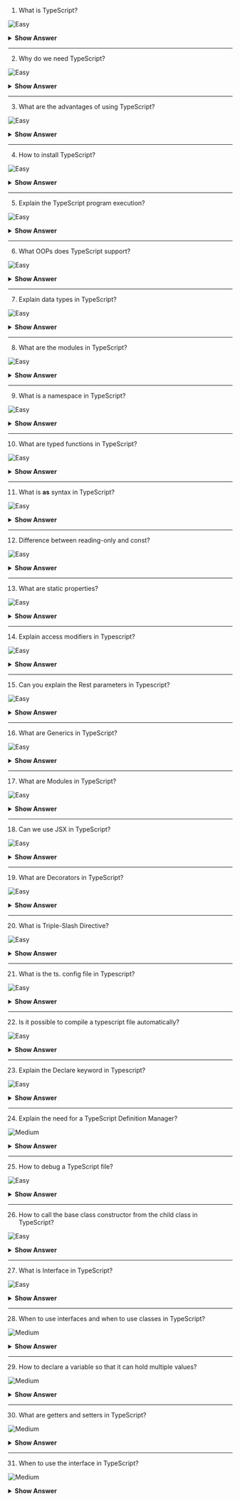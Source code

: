 1. What is TypeScript?

![Easy](https://github.com/revaturelabs/interviewquestions/blob/dev/ComplexityTags/simple%20(2).svg)

<details> <summary> <b> Show Answer </b> </summary>
<blockquote>

- TypeScript is an open-source object-oriented programming language developed and maintained by Microsoft. It is a superset of JavaScript.
- TypeScript is designed for the development of large applications and transpiles to JavaScript.

</blockquote>
</details>

---

2. Why do we need TypeScript?

![Easy](https://github.com/revaturelabs/interviewquestions/blob/dev/ComplexityTags/simple%20(2).svg)

<details> <summary> <b> Show Answer </b> </summary>
<blockquote>

- JavaScript is the only language used in client-side scripting browsers can only understand JavaScript.
- Since TypeScript simplifies JavaScript code, making it easier to read and debug. It saves developers time and increases productivity.

</blockquote>
</details>

---

3. What are the advantages of using TypeScript?

![Easy](https://github.com/revaturelabs/interviewquestions/blob/dev/ComplexityTags/simple%20(2).svg)

<details> <summary> <b> Show Answer </b> </summary>
<blockquote>

Advantages of using TypeScript:

- Integrates well with React, Vue, and Angular.
- Is a statically typed language and this makes the code easier to refactor. 
- Is easier to read and access. Helps in code maintainability.
- Has a powerful type system, including generics.
- Statically typed programming languages are those in which the type of a variable is known at compile-time instead of at run-time.

</blockquote>
</details>

---

4. How to install TypeScript?

![Easy](https://github.com/revaturelabs/interviewquestions/blob/dev/ComplexityTags/simple%20(2).svg)

<details> <summary> <b> Show Answer </b> </summary>
<blockquote>

There are two ways to install typescript:

Using npm (Node Package Manager)
Install the TypeScript plugin in your IDE
```ts
`npm install -g typescript`
```

We can also install a typescript plugin available for our IDE. We can use the  IDE of our choice such as VS Code, Visual Studio, Atom, or Sublime Text.

</blockquote>
</details>

---

5. Explain the TypeScript program execution?

![Easy](https://github.com/revaturelabs/interviewquestions/blob/dev/ComplexityTags/simple%20(2).svg)

<details> <summary> <b> Show Answer </b> </summary>
<blockquote>

TypeScript follows the OOPS (Object-Oriented Programming System) concept and with the help of TSC (TypeScript Compiler), we can convert Typescript code (.ts file) to JavaScript (.js file).

</blockquote>
</details>

---

6. What OOPs does TypeScript support?

![Easy](https://github.com/revaturelabs/interviewquestions/blob/dev/ComplexityTags/simple%20(2).svg)

<details> <summary> <b> Show Answer </b> </summary>
<blockquote>

Typescript supports the four object-oriented programming concepts – Abstraction, Polymorphism, Inheritance, and Encapsulation.

</blockquote>
</details>

---

 07. Explain data types in TypeScript?

 ![Easy](https://github.com/revaturelabs/interviewquestions/blob/dev/ComplexityTags/simple%20(2).svg)

<details> <summary> <b> Show Answer </b> </summary>
<blockquote>

- Typescript supports Any, Built-in, and User-defined data types.
- Any is the superset for all the data types available. It means that the variable could be of any type. It will override the type checking.
- The Built-in types include string, number, boolean, undefined, null, and void.
- The User-defined types include array, enum, interface, class, union, and tuple.

</blockquote>
</details>

---

8. What are the modules in TypeScript?

![Easy](https://github.com/revaturelabs/interviewquestions/blob/dev/ComplexityTags/simple%20(2).svg)

<details> <summary> <b> Show Answer </b> </summary>
<blockquote>

- A module is a way to construct a local scope in a file. So that all the classes and variables declared in a module are not accessible outside the module.
- We can create a module using the export keyword.
- A module in typescript can be used in another module using the import keyword.

</blockquote>
</details>

---

9. What is a namespace in TypeScript?

![Easy](https://github.com/revaturelabs/interviewquestions/blob/dev/ComplexityTags/simple%20(2).svg)

<details> <summary> <b> Show Answer </b> </summary>
<blockquote>

- Using a namespace we can group logically related code. A namespace can include classes, interfaces, functions, and variables.
- We can create a namespace in typescript using the namespace keyword followed by any valid name.
- For Example:

```ts

namespace MyNamespace {

}
```

</blockquote>
</details>

---

10. What are typed functions in TypeScript?

![Easy](https://github.com/revaturelabs/interviewquestions/blob/dev/ComplexityTags/simple%20(2).svg)

<details> <summary> <b> Show Answer </b> </summary>
<blockquote>

In Typescript, a function can be created as a named function or an anonymous function. We can further add types to each of the parameters of the function as well.

```ts

// Named function
function add(a: number, b: number) : number {
    return a + b;
}

// Anonymous function
let funcAdd = function(a: number, b: number): number { return a + b; };
```

If we want to write the full type of the function:

```ts

let funcAdd: (a: number, b: number) => number = 
     function (a: number, b: number) : number  { return a + b; };
```
</blockquote>
</details>

---

11. What is **as** syntax in TypeScript?

![Easy](https://github.com/revaturelabs/interviewquestions/blob/dev/ComplexityTags/simple%20(2).svg)

<details> <summary> <b> Show Answer </b> </summary>
<blockquote>

This is an additional Type of assertion syntax. The reason for including the **as** syntax in typescript was that `<type>` conflicted with JSX.

```ts

let strength: number= (someString as string).length;
```

</blockquote>
</details>

---

12. Difference between reading-only and const?

![Easy](https://github.com/revaturelabs/interviewquestions/blob/dev/ComplexityTags/simple%20(2).svg)

<details> <summary> <b> Show Answer </b> </summary>
<blockquote>

const is used on a variable whereas read-only is used on properties of an object.

</blockquote>
</details>

---

13. What are static properties?

![Easy](https://github.com/revaturelabs/interviewquestions/blob/dev/ComplexityTags/simple%20(2).svg)

<details> <summary> <b> Show Answer </b> </summary>
<blockquote>

Static properties are those that are shared by all the instances of a class and they can be accessed via the class name and dot operator.

```ts

class Singleton {
    static counter = 0;
    constructor() {
        Singleton.counter++;
    }
  }
  
  var singleton = new Singleton();
  console.log(Singleton.counter); //1
```  

</blockquote>
</details>

---

14. Explain access modifiers in Typescript?

![Easy](https://github.com/revaturelabs/interviewquestions/blob/dev/ComplexityTags/simple%20(2).svg)

<details> <summary> <b> Show Answer </b> </summary>
<blockquote>

There are 3 types of access modifiers in TypeScript: public, private, and protected.

**Public**:
By default, all the members of a class are public in TypeScript.

**Private**:
When any of the class members are declared private, it is only accessible within the class scope.

**Protected**:
The protected members are similar to private access modifiers, except that they are accessible in the derived class.

</blockquote>
</details>

---

15. Can you explain the Rest parameters in Typescript?

![Easy](https://github.com/revaturelabs/interviewquestions/blob/dev/ComplexityTags/simple%20(2).svg)

<details> <summary> <b> Show Answer </b> </summary>
<blockquote>

- Sometimes, we want to work with multiple parameters as a group, or we may not know how many parameters a function will ultimately take. In JavaScript, we have something known as arguments. Similarly, we have Rest parameters in typescript.

- Rest parameters are treated as a boundless number of optional parameters. The compiler will build an array of the arguments passed in with the name given after the ellipsis (…)

```ts

function getPlayersList(name:string, ...players: string[]) {
    return name + " " + players.join(" ");
}

let players = getPlayersList("Virat", "MS", "Warner", "Kane", "Ben")
```

</blockquote>
</details>

---

16. What are Generics in TypeScript?

![Easy](https://github.com/revaturelabs/interviewquestions/blob/dev/ComplexityTags/simple%20(2).svg)

<details> <summary> <b> Show Answer </b> </summary>
<blockquote>

- Generics in Typescript is no different from generics in other programming languages like Java.
- We can create a class, an interface, or a function that works with different types, without specifying the type upfront.

```ts

function greet(a : T) {
  console.log(`Hi ${a}!`)
}

greet('DS'); //function call

```
- The symbol T identifies a generic type.

</blockquote>
</details>

---

17. What are Modules in TypeScript?

![Easy](https://github.com/revaturelabs/interviewquestions/blob/dev/ComplexityTags/simple%20(2).svg)

<details> <summary> <b> Show Answer </b> </summary>
<blockquote>

- A module is a way to construct a local scope in a file. So that all the classes and variables declared in a module are not accessible outside the module.
- We can create a module using the export keyword.
- A module in typescript can be used in another module using the import keyword.

```ts

export class Student {
    readonly Id: number;
    Name: string;
    
    constructor(id: number, name: string) {
        this.Id = id;
        this.Name = name;
    }
}

let Subject: string = "Computer Science";
```

</blockquote>
</details>

---

18. Can we use JSX in TypeScript?

![Easy](https://github.com/revaturelabs/interviewquestions/blob/dev/ComplexityTags/simple%20(2).svg)

<details> <summary> <b> Show Answer </b> </summary>
<blockquote>

- Yes, JSX is an embeddable XML-like syntax.
- To use JSX, we must name our file with a .tsx extension and should enable the jsx option.

</blockquote>
</details>

---

19. What are Decorators in TypeScript?

![Easy](https://github.com/revaturelabs/interviewquestions/blob/dev/ComplexityTags/simple%20(2).svg)

<details> <summary> <b> Show Answer </b> </summary>
<blockquote>

- Decorators are functions that modify a class, property, method, or method parameter. The syntax to define decorators is “@”.
- In other words, Decorators are functions that take their target as the argument.

</blockquote>
</details>

---

20. What is Triple-Slash Directive?

![Easy](https://github.com/revaturelabs/interviewquestions/blob/dev/ComplexityTags/simple%20(2).svg)

<details> <summary> <b> Show Answer </b> </summary>
<blockquote>

- Triple-slash directives are single-line comments containing a single XML tag. The contents of the comments are used as compiler directives.

```ts

 /// <reference path = "filename.ts" />
 ```
- Triple-slash directives are only valid at the top of their containing file.

</blockquote>
</details>

---

21. What is the ts. config file in Typescript?

![Easy](https://github.com/revaturelabs/interviewquestions/blob/dev/ComplexityTags/simple%20(2).svg)

<details> <summary> <b> Show Answer </b> </summary>
<blockquote>

The typescript project will have a ts. config file which provides an infinite number of ways to customize the behavior of the compiler.

</blockquote>
</details>

---

22. Is it possible to compile a typescript file automatically?

![Easy](https://github.com/revaturelabs/interviewquestions/blob/dev/ComplexityTags/simple%20(2).svg)

<details> <summary> <b> Show Answer </b> </summary>
<blockquote>

Yes, it is possible to use the watch option while compiling the typescript file for the first time.

```ts

tsc --watch filename.ts

```

</blockquote>
</details>

---

23. Explain the Declare keyword in Typescript?

![Easy](https://github.com/revaturelabs/interviewquestions/blob/dev/ComplexityTags/simple%20(2).svg)

<details> <summary> <b> Show Answer </b> </summary>
<blockquote>

- The **declare** keyword is used for ambient declarations and methods where we want to define a variable that may exist elsewhere.
- If we want to use any library in our TypeScript code, we can use the following code:

```ts

declare var myAlexaLibrary;

```

</blockquote>
</details>

---

24. Explain the need for a TypeScript Definition Manager?

![Medium](https://github.com/revaturelabs/interviewquestions/blob/dev/ComplexityTags/Medium%20(2).svg)

<details> <summary> <b> Show Answer </b> </summary>
<blockquote>

- TypeScript Definition Manager (TSD) is a package manager used to search and install typescript definition files directly from the community-driven DefinitelyTyped repository.
- Now, if we want to use some jQuery code in your .ts file:

```ts

$(document).ready(function() { //Your jQuery code });

```
- Here, when we try to compile it by using tsc, it will give a compile-time error: Cannot find the name “$”.
- So, we need to inform the TypeScript compiler that “$”belongs to jQuery.
- To do this, TSD comes into play. We can download the jQuery Type Definition file and include it in our .ts file.

</blockquote>
</details>

---

25. How to debug a TypeScript file?

![Easy](https://github.com/revaturelabs/interviewquestions/blob/dev/ComplexityTags/simple%20(2).svg)

<details> <summary> <b> Show Answer </b> </summary>
<blockquote>

- To debug any TypeScript file, we need a .js source map file. So, we have to compile the .ts file with the –source map flag to generate a source map file.
```ts

$ tsc -source map filename.ts

```
- This will create a filename.js and filename.js.map. And the last line of filename.js would be a reference to the source map file.

```ts

//# sourceMappingURL=filename.js.map
```

</blockquote>
</details>

---

26.  How to call the base class constructor from the child class in TypeScript?

![Easy](https://github.com/revaturelabs/interviewquestions/blob/dev/ComplexityTags/simple%20(2).svg)

<details> <summary> <b> Show Answer </b> </summary>
<blockquote>

We can call the base class constructor using `super()`.

</blockquote>
</details>

---

27. What is Interface in TypeScript?

![Easy](https://github.com/revaturelabs/interviewquestions/blob/dev/ComplexityTags/simple%20(2).svg)

<details> <summary> <b> Show Answer </b> </summary>
<blockquote>

- An `interface` is a virtual structure that only exists within the context of TypeScript. The TypeScript compiler uses interfaces only for type-checking purposes.
- When we define your interface we’re saying that any object (not an instance of a class) given this contract must be an object containing interface properties.

</blockquote>
</details>

---

28. When to use interfaces and when to use classes in TypeScript? 

![Medium](https://github.com/revaturelabs/interviewquestions/blob/dev/ComplexityTags/Medium%20(2).svg)

<details> <summary> <b> Show Answer </b> </summary>
<blockquote>

- If we need/wish to create an instance of perhaps a custom object, whilst getting the benefits of type-checking things such as arguments, return types, or generics - a class makes sense. 
- If we’re not creating instances - we have interfaces at our disposal, and their benefit comes from not generating any source code, yet allowing us to somewhat “virtually” type-check our code.

</blockquote>
</details>

---

29. How to declare a variable so that it can hold multiple values?

![Medium](https://github.com/revaturelabs/interviewquestions/blob/dev/ComplexityTags/Medium%20(2).svg)

<details> <summary> <b> Show Answer </b> </summary>
<blockquote>

**Tuples**:
It represents a heterogeneous collection of values. In other words, tuples enable storing multiple fields of different types. Tuples can also be passed as parameters to functions.

**Syntax**
```typescript
let tuple_name = [value1, value2, value3,… value n]
```
Example:
```typescript
let employee: [number, string] = [1, "Priya"]; //Create a  tuple 
console.log(employee[0]); // Output: 1
console.log(employee[1]); // Output: Priya

```

</blockquote>
</details>

---

30. What are getters and setters in TypeScript?

![Medium](https://github.com/revaturelabs/interviewquestions/blob/dev/ComplexityTags/Medium%20(2).svg)

<details> <summary> <b> Show Answer </b> </summary>
<blockquote>

- TypeScript supports getters/setters as a way of intercepting accesses to a member of an object. This gives a way of having finer-grained control over how a member is accessed on each object.
```typescript
class Employee {
   
    private _name: string;

    get Name() {
        return this._name;
    }
    set Name(val) {
        this._name = val;
    }
}
```

</blockquote>
</details>

---

31.  When to use the interface in TypeScript?

![Medium](https://github.com/revaturelabs/interviewquestions/blob/dev/ComplexityTags/Medium%20(2).svg)

<details> <summary> <b> Show Answer </b> </summary>
<blockquote>

- Interfaces help to achieve Polymorphism.
- An interface is a contract to implement a shape of the data. 
- Use the interface to make it clear that it is intended to be implemented and used as a contract about how the object will be used.
```typescript
interface Bird {
    size: number
    fly(): void
    sleep(): void
}
class Hummingbird implements Bird { ... }
class Bellbird implements Bird { ... }
;
```
---

32. Can u explain a bit about Enum in TypeScript?

![Medium](https://github.com/revaturelabs/interviewquestions/blob/dev/ComplexityTags/Medium%20(2).svg)

<details> <summary> <b> Show Answer </b> </summary>
<blockquote>

Enums or enumerations are a TypeScipt data type that allows us to define a set of named constants. Using enums can make it easier to document intent, or create a set of distinct cases. It is a collection of related values that can be numeric or string values.

**Example**
```typescript
enum Gender {  
  Male,  
  Female  
  Other  
}  
console.log(Gender.Female); // Output: 1  
//We can also access an enum value by its number value.  
console.log(Gender[1]); // Output: Female  
```

</blockquote>
</details>

---

33. Define the Lambda function.

![Medium](https://github.com/revaturelabs/interviewquestions/blob/dev/ComplexityTags/Medium%20(2).svg)

<details> <summary> <b> Show Answer </b> </summary>
<blockquote>

- For defining function expressions, TypeScript provides a shortcut syntax. A lambda function is an unnamed anonymous function. 
- **Example**:
```ts
let sum=(a: num, b: num): num=>{ return a+b;}

console.log(sum(5,10)); //returns 15
```
Here, `?=>?` is a lambda operator.

</blockquote>
</details>

---

34. What does Typescript do when you try to open it in a browser?

![Medium](https://github.com/revaturelabs/interviewquestions/blob/dev/ComplexityTags/Medium%20(2).svg)

<details> <summary> <b> Show Answer </b> </summary>
<blockquote>

- TypeScript cannot be run or understood in any browser. 
- TypeScript needs to be compiled (translated) to JavaScript which any browser can understand. 

</blockquote>
</details>

---
